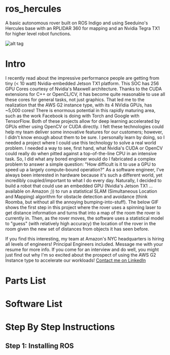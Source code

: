 # ros_hercules
A basic autonomous rover built on ROS Indigo and using Seeduino's Hercules base with an RPLIDAR 360 for mapping and an Nvidia Tegra TX1 for higher level robot functions.

![alt tag](https://raw.githubusercontent.com/avirtuos/ros_hercules/master/doc/img/rover_slam.gif)

# Intro

I recently read about the impressive performance people are getting from tiny (< 10 watt) Nvidia-embedded Jetson TX1 platform. This SOC has 256 GPU Cores courtesy of Nvidia's Maxwell architecture. Thanks to the CUDA extensions for C++ or OpenCL/CV, it has become quite reasonable to use all these cores for general tasks, not just graphics. That led me to the realization that the AWS G2 instance type, with its 4 NVidia GPUs, has ~5,000 cores! There is enormous potential in this rapidly maturing area, such as the work Facebook is doing with Torch and Google with TensorFlow. Both of these projects allow for deep learning accelerated by GPUs either using OpenCV or CUDA directly. I felt these technologies could help my team deliver some innovative features for our customers; however, I didn't know enough about them to be sure. I personally learn by doing, so I needed a project where I could use this technology to solve a real world problem. I needed a way to see, first hand, what Nvidia's CUDA or OpenCV could really do when pitted against a top-of-the-line CPU in an intensive task. So, I did what any bored engineer would do I fabricated a complex problem to answer a simple question: "How difficult is it to use a GPU to speed up a largely compute-bound operation?" As a software engineer, I've always been interested in hardware because it's such a different world, yet incredibly coupled/important to what I do every day. Naturally, I decided to build a robot that could use an embedded GPU (Nvidia's Jetson TX1 ... available on Amazon ;)) to run a statistical SLAM (Simultaneous Location and Mapping) algorithm for obstacle detection and avoidance (think Roomba, but without all the annoying bumping-into-stuff). The below GIF shows the first step in this project where the rover uses a spinning laser to get distance information and turns that into a map of the room the rover is currently in. Then, as the rover moves, the software uses a statistical model to "guess" (with relatively high accuracy) the location of the rover in the room given the new set of distances from objects it has seen before. 

If you find this interesting, my team at Amazon's NYC headquarters is hiring all levels of engineers! Principal Engineers included. Message me with your resume for more info. If you come for an interview and do well, you might just find out why I'm so excited about the prospect of using the AWS G2 Instance type to accelerate our workloads! <a href='https://www.linkedin.com/in/avirtuos'>Contact me on LinkedIn</a>

# Parts List

# Software List

# Step By Step Instructions

## Step 1: Installing ROS